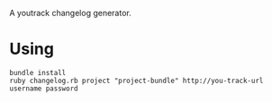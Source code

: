A youtrack changelog generator.

# Using

    bundle install
    ruby changelog.rb project "project-bundle" http://you-track-url username password
